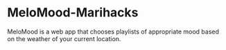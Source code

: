 # MeloMood-Marihacks
MeloMood is a web app that chooses playlists of appropriate mood based on the weather of your current location.
